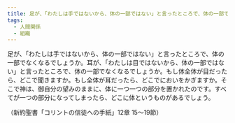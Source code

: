 ```yaml
---
title: 足が、「わたしは手ではないから、体の一部ではない」と言ったところで、体の一部でなくなるでしょうか。
tags:
  - 人間関係
  - 組織
---
```

足が、「わたしは手ではないから、体の一部ではない」と言ったところで、体の一部でなくなるでしょうか。耳が、「わたしは目ではないから、体の一部ではない」と言ったところで、体の一部でなくなるでしょうか。もし体全体が目だったら、どこで聞きますか。もし全体が耳だったら、どこでにおいをかぎますか。そこで神は、御自分の望みのままに、体に一つ一つの部分を置かれたのです。すべてが一つの部分になってしまったら、どこに体というものがあるでしょう。

（新約聖書「コリントの信徒への手紙」12章 15〜19節）